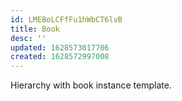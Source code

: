```yaml
---
id: LMEBoLCFfFu1hWbCT6lvB
title: Book
desc: ''
updated: 1628573017706
created: 1628572997008
---
```


Hierarchy with book instance template.
